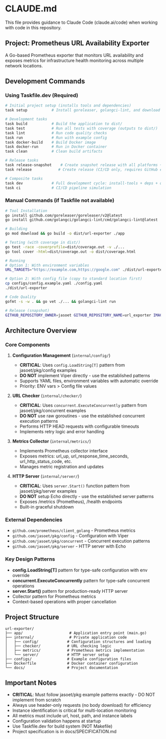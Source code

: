# CLAUDE.md

This file provides guidance to Claude Code (claude.ai/code) when working with code in this repository.

## Project: Prometheus URL Availability Exporter

A Go-based Prometheus exporter that monitors URL availability and exposes metrics for infrastructure health monitoring across multiple network locations.

## Development Commands

### Using Taskfile.dev (Required)
```bash
# Initial project setup (installs tools and dependencies)
task setup           # Install goreleaser, golangci-lint, and download dependencies

# Development tasks
task build           # Build the application to dist/
task test            # Run all tests with coverage (outputs to dist/)
task lint            # Run code quality checks
task run             # Run with example config
task docker-build    # Build Docker image
task docker-run      # Run in Docker container
task clean           # Clean build artifacts

# Release tasks  
task release-snapshot    # Create snapshot release with all platforms + Docker
task release            # Create release (CI/CD only, requires GitHub env vars)

# Composite tasks
task dev             # Full development cycle: install-tools + deps + quality + test + build
task ci              # CI/CD pipeline simulation
```

### Manual Commands (if Taskfile not available)
```bash
# Tool Installation
go install github.com/goreleaser/goreleaser/v2@latest
go install github.com/golangci/golangci-lint/cmd/golangci-lint@latest

# Building
go mod download && go build -o dist/url-exporter ./app

# Testing (with coverage in dist/)
go test -race -coverprofile=dist/coverage.out -v ./...
go tool cover -html=dist/coverage.out -o dist/coverage.html

# Running
# Option 1: With environment variables
URL_TARGETS="https://example.com,https://google.com" ./dist/url-exporter

# Option 2: With config file (copy to standard location first)
cp configs/config.example.yaml ./config.yaml
./dist/url-exporter

# Code Quality
gofmt -s -w . && go vet ./... && golangci-lint run

# Release (snapshot)
GITHUB_REPOSITORY_OWNER=jasoet GITHUB_REPOSITORY_NAME=url_exporter IMAGE_NAME=url-exporter GITHUB_REPOSITORY=jasoet/url_exporter goreleaser release --snapshot --clean
```

## Architecture Overview

### Core Components

1. **Configuration Management** (`internal/config/`)
   - **CRITICAL**: Uses `config.LoadString[T]` pattern from jasoet/pkg/config examples
   - **DO NOT** implement Viper directly - use the established patterns
   - Supports YAML files, environment variables with automatic override
   - Priority: ENV vars > Config file values

2. **URL Checker** (`internal/checker/`)
   - **CRITICAL**: Uses `concurrent.ExecuteConcurrently` pattern from jasoet/pkg/concurrent examples
   - **DO NOT** use raw goroutines - use the established concurrent execution patterns
   - Performs HTTP HEAD requests with configurable timeouts
   - Implements retry logic and error handling

3. **Metrics Collector** (`internal/metrics/`)
   - Implements Prometheus collector interface
   - Exposes metrics: url_up, url_response_time_seconds, url_http_status_code, etc.
   - Manages metric registration and updates

4. **HTTP Server** (`internal/server/`)
   - **CRITICAL**: Uses `server.Start()` function pattern from jasoet/pkg/server examples
   - **DO NOT** setup Echo directly - use the established server patterns
   - Exposes /metrics (Prometheus), /health endpoints
   - Built-in graceful shutdown

### External Dependencies
- `github.com/prometheus/client_golang` - Prometheus metrics
- `github.com/jasoet/pkg/config` - Configuration with Viper
- `github.com/jasoet/pkg/concurrent` - Concurrent execution patterns
- `github.com/jasoet/pkg/server` - HTTP server with Echo

### Key Design Patterns
- **config.LoadString[T]** pattern for type-safe configuration with env override
- **concurrent.ExecuteConcurrently** pattern for type-safe concurrent operations
- **server.Start()** pattern for production-ready HTTP server
- Collector pattern for Prometheus metrics
- Context-based operations with proper cancellation

## Project Structure
```
url-exporter/
├── app/                     # Application entry point (main.go)
├── internal/                # Private application code
│   ├── config/             # Configuration structures and loading
│   ├── checker/            # URL checking logic
│   ├── metrics/            # Prometheus metrics implementation
│   └── server/             # HTTP server setup
├── configs/                # Example configuration files
├── Dockerfile              # Docker container configuration
└── docs/                   # Project documentation
```

## Important Notes

- **CRITICAL**: Must follow jasoet/pkg example patterns exactly - DO NOT implement from scratch
- Always use header-only requests (no body download) for efficiency
- Instance identification is critical for multi-location monitoring
- All metrics must include url, host, path, and instance labels
- Configuration validation happens at startup
- Use Taskfile.dev for build system (NOT Makefile)
- Project specification is in docs/SPECIFICATION.md